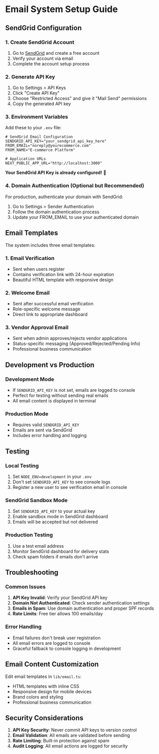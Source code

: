 # Email System Setup Guide

## SendGrid Configuration

### 1. Create SendGrid Account
1. Go to [SendGrid](https://sendgrid.com/) and create a free account
2. Verify your account via email
3. Complete the account setup process

### 2. Generate API Key
1. Go to Settings > API Keys
2. Click "Create API Key"
3. Choose "Restricted Access" and give it "Mail Send" permissions
4. Copy the generated API key

### 3. Environment Variables
Add these to your `.env` file:

```env
# SendGrid Email Configuration
SENDGRID_API_KEY="your_sendgrid_api_key_here"
FROM_EMAIL="noreply@yourecommerce.com"
FROM_NAME="E-commerce Platform"

# Application URLs
NEXT_PUBLIC_APP_URL="http://localhost:3000"
```

**Your SendGrid API Key is already configured!** 🎉

### 4. Domain Authentication (Optional but Recommended)
For production, authenticate your domain with SendGrid:
1. Go to Settings > Sender Authentication
2. Follow the domain authentication process
3. Update your FROM_EMAIL to use your authenticated domain

## Email Templates

The system includes three email templates:

### 1. Email Verification
- Sent when users register
- Contains verification link with 24-hour expiration
- Beautiful HTML template with responsive design

### 2. Welcome Email
- Sent after successful email verification
- Role-specific welcome message
- Direct link to appropriate dashboard

### 3. Vendor Approval Email
- Sent when admin approves/rejects vendor applications
- Status-specific messaging (Approved/Rejected/Pending Info)
- Professional business communication

## Development vs Production

### Development Mode
- If `SENDGRID_API_KEY` is not set, emails are logged to console
- Perfect for testing without sending real emails
- All email content is displayed in terminal

### Production Mode
- Requires valid `SENDGRID_API_KEY`
- Emails are sent via SendGrid
- Includes error handling and logging

## Testing

### Local Testing
1. Set `NODE_ENV=development` in your `.env`
2. Don't set `SENDGRID_API_KEY` to see console logs
3. Register a new user to see verification email in console

### SendGrid Sandbox Mode
1. Set `SENDGRID_API_KEY` to your actual key
2. Enable sandbox mode in SendGrid dashboard
3. Emails will be accepted but not delivered

### Production Testing
1. Use a test email address
2. Monitor SendGrid dashboard for delivery stats
3. Check spam folders if emails don't arrive

## Troubleshooting

### Common Issues
1. **API Key Invalid**: Verify your SendGrid API key
2. **Domain Not Authenticated**: Check sender authentication settings
3. **Emails in Spam**: Use domain authentication and proper SPF records
4. **Rate Limits**: Free tier allows 100 emails/day

### Error Handling
- Email failures don't break user registration
- All email errors are logged to console
- Graceful fallback to console logging in development

## Email Content Customization

Edit email templates in `lib/email.ts`:
- HTML templates with inline CSS
- Responsive design for mobile devices
- Brand colors and styling
- Professional business communication

## Security Considerations

1. **API Key Security**: Never commit API keys to version control
2. **Email Validation**: All emails are validated before sending
3. **Rate Limiting**: Built-in protection against spam
4. **Audit Logging**: All email actions are logged for security
